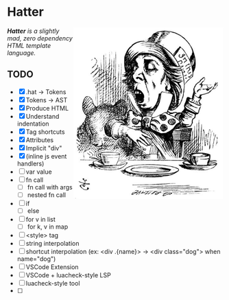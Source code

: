# Hatter

<img src="./img/rhetoric.jpg" align="right" width="350" alt="The Mad Hatter discussing Hatter" />

_**Hatter** is a slightly mad, zero dependency HTML template language._

## TODO

- [x] .hat -> Tokens
- [x] Tokens -> AST
- [x] Produce HTML
- [x] Understand indentation
- [x] Tag shortcuts
- [x] Attributes
- [x] Implicit "div"
- [x] (inline js event handlers)
- [ ] var value
- [ ] fn call
  - [ ] fn call with args
  - [ ] nested fn call
- [ ] if
  - [ ] else
- [ ] for v in list
  - [ ] for k, v in map
- [ ] \<style> tag
- [ ] string interpolation
- [ ] shortcut interpolation
      (ex: \<div .{name}> -> \<div class="dog"> when name="dog")
- [ ] VSCode Extension
- [ ] VSCode + luacheck-style LSP
- [ ] luacheck-style tool
- [ ] <!-- html comments -->

